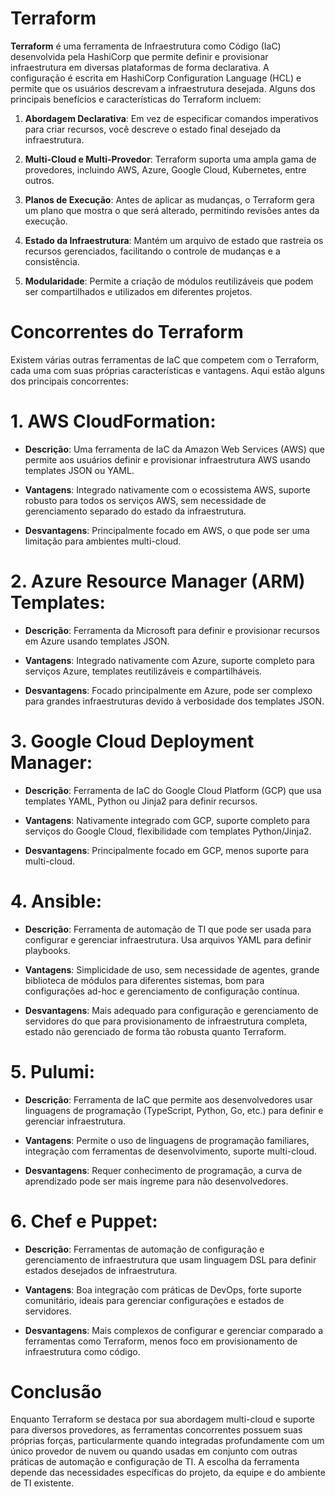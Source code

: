 # Terraform

**Terraform** é uma ferramenta de Infraestrutura como Código (IaC) desenvolvida pela HashiCorp que permite definir e provisionar infraestrutura em diversas plataformas de forma declarativa. A configuração é escrita em HashiCorp Configuration Language (HCL) e permite que os usuários descrevam a infraestrutura desejada. Alguns dos principais benefícios e características do Terraform incluem:

1. **Abordagem Declarativa**: Em vez de especificar comandos imperativos para criar recursos, você descreve o estado final desejado da infraestrutura.

2. **Multi-Cloud e Multi-Provedor**: Terraform suporta uma ampla gama de provedores, incluindo AWS, Azure, Google Cloud, Kubernetes, entre outros.

3. **Planos de Execução**: Antes de aplicar as mudanças, o Terraform gera um plano que mostra o que será alterado, permitindo revisões antes da execução.

4. **Estado da Infraestrutura**: Mantém um arquivo de estado que rastreia os recursos gerenciados, facilitando o controle de mudanças e a consistência.

5. **Modularidade**: Permite a criação de módulos reutilizáveis que podem ser compartilhados e utilizados em diferentes projetos.

# Concorrentes do Terraform
Existem várias outras ferramentas de IaC que competem com o Terraform, cada uma com suas próprias características e vantagens. Aqui estão alguns dos principais concorrentes:

# 1. AWS CloudFormation:

- **Descrição**: Uma ferramenta de IaC da Amazon Web Services (AWS) que permite aos usuários definir e provisionar infraestrutura AWS usando templates JSON ou YAML.

- **Vantagens**: Integrado nativamente com o ecossistema AWS, suporte robusto para todos os serviços AWS, sem necessidade de gerenciamento separado do estado da infraestrutura.

- **Desvantagens**: Principalmente focado em AWS, o que pode ser uma limitação para ambientes multi-cloud.

# 2. Azure Resource Manager (ARM) Templates:

- **Descrição**: Ferramenta da Microsoft para definir e provisionar recursos em Azure usando templates JSON.

- **Vantagens**: Integrado nativamente com Azure, suporte completo para serviços Azure, templates reutilizáveis e compartilháveis.

- **Desvantagens**: Focado principalmente em Azure, pode ser complexo para grandes infraestruturas devido à verbosidade dos templates JSON.

# 3. Google Cloud Deployment Manager:

- **Descrição**: Ferramenta de IaC do Google Cloud Platform (GCP) que usa templates YAML, Python ou Jinja2 para definir recursos.

- **Vantagens**: Nativamente integrado com GCP, suporte completo para serviços do Google Cloud, flexibilidade com templates Python/Jinja2.

- **Desvantagens**: Principalmente focado em GCP, menos suporte para multi-cloud.

# 4. Ansible:

- **Descrição**: Ferramenta de automação de TI que pode ser usada para configurar e gerenciar infraestrutura. Usa arquivos YAML para definir playbooks.

- **Vantagens**: Simplicidade de uso, sem necessidade de agentes, grande biblioteca de módulos para diferentes sistemas, bom para configurações ad-hoc e gerenciamento de configuração contínua.

- **Desvantagens**: Mais adequado para configuração e gerenciamento de servidores do que para provisionamento de infraestrutura completa, estado não gerenciado de forma tão robusta quanto Terraform.

# 5. Pulumi:

- **Descrição**: Ferramenta de IaC que permite aos desenvolvedores usar linguagens de programação (TypeScript, Python, Go, etc.) para definir e gerenciar infraestrutura.

- **Vantagens**: Permite o uso de linguagens de programação familiares, integração com ferramentas de desenvolvimento, suporte multi-cloud.

- **Desvantagens**: Requer conhecimento de programação, a curva de aprendizado pode ser mais íngreme para não desenvolvedores.

# 6. Chef e Puppet:

- **Descrição**: Ferramentas de automação de configuração e gerenciamento de infraestrutura que usam linguagem DSL para definir estados desejados de infraestrutura.

- **Vantagens**: Boa integração com práticas de DevOps, forte suporte comunitário, ideais para gerenciar configurações e estados de servidores.

- **Desvantagens**: Mais complexos de configurar e gerenciar comparado a ferramentas como Terraform, menos foco em provisionamento de infraestrutura como código.

# Conclusão

Enquanto Terraform se destaca por sua abordagem multi-cloud e suporte para diversos provedores, as ferramentas concorrentes possuem suas próprias forças, particularmente quando integradas profundamente com um único provedor de nuvem ou quando usadas em conjunto com outras práticas de automação e configuração de TI. A escolha da ferramenta depende das necessidades específicas do projeto, da equipe e do ambiente de TI existente.